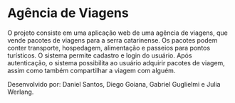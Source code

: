 # Agência de Viagens
O projeto consiste em uma aplicação web de uma agência de viagens, que vende pacotes de viagens para a serra catarinense. Os pacotes podem conter transporte, hospedagem, alimentação e passeios para pontos turísticos. O sistema permite cadastro e login do usuário. Após autenticação, o sistema possibilita ao usuário adquirir pacotes de viagem, assim como também compartilhar a viagem com alguém.

Desenvolvido por: Daniel Santos, Diego Goiana, Gabriel Guglielmi e Julia Werlang.
